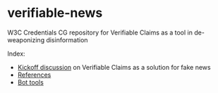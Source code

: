 # verifiable-news
W3C Credentials CG repository for Verifiable Claims as a tool in de-weaponizing disinformation

Index:
- [Kickoff discussion](https://github.com/w3c-ccg/fake-news/blob/master/fake_news_kickoff.md) on Verifiable Claims as a solution for fake news
- [References](https://github.com/w3c-ccg/fake-news/blob/master/references.md)
- [Bot tools](https://github.com/w3c-ccg/fake-news/blob/master/bot_tools.md)
